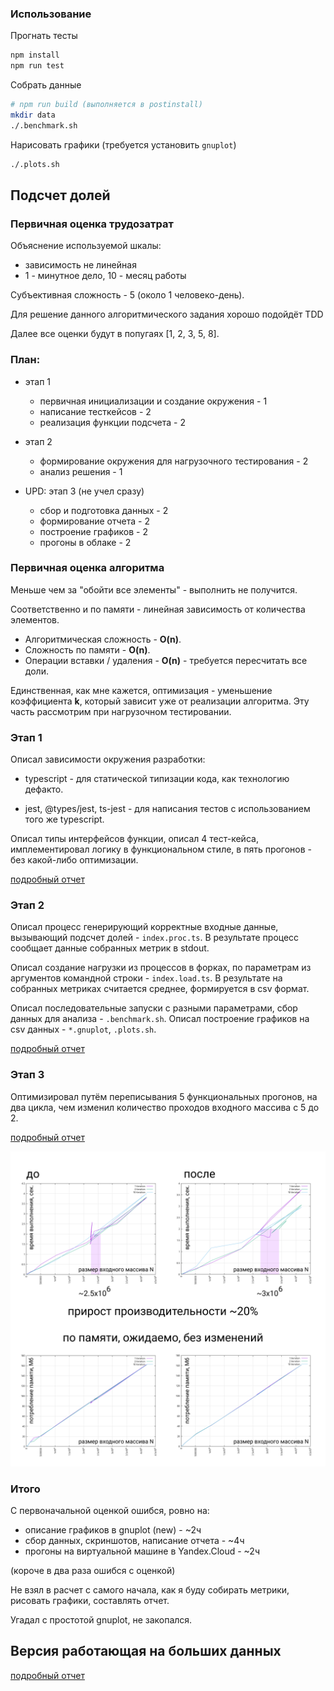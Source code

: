 ### Использование

Прогнать тесты

```sh
npm install
npm run test
```

Собрать данные

```sh
# npm run build (выполняется в postinstall)
mkdir data
./.benchmark.sh
```
Нарисовать графики (требуется установить `gnuplot`)

```sh
./.plots.sh
```

## Подсчет долей

### Первичная оценка трудозатрат

Объяснение используемой шкалы:
- зависимость не линейная
- 1 - минутное дело, 10 - месяц работы 

Субъективная сложность - 5 (около 1 человеко-день).

Для решение данного алгоритмического задания хорошо подойдёт TDD

Далее все оценки будут в попугаях [1, 2, 3, 5, 8].

### План:

- этап 1
  - первичная инициализации и создание окружения - 1
  - написание тесткейсов - 2
  - реализация функции подсчета - 2

- этап 2
  - формирование окружения для нагрузочного тестирования - 2
  - анализ решения - 1
  
- UPD: этап 3 (не учел сразу)
  - сбор и подготовка данных - 2
  - формирование отчета - 2
  - построение графиков - 2
  - прогоны в облаке - 2

### Первичная оценка алгоритма

Меньше чем за "обойти все элементы" - выполнить не получится.

Соответственно и по памяти - линейная зависимость от количества элементов.

- Алгоритмическая сложность - **O(n)**.
- Сложность по памяти - **O(n)**.
- Операции вставки / удаления - **O(n)** - требуется пересчитать все доли.

Единственная, как мне кажется, оптимизация - уменьшение коэффициента **k**, который зависит уже от реализации алгоритма. Эту часть рассмотрим при нагрузочном тестировании.

### Этап 1

Описал зависимости окружения разработки:

  * typescript - для статической типизации кода, как технологию дефакто.

  * jest, @types/jest, ts-jest - для написания тестов с использованием того же typescript.

Описал типы интерфейсов функции, описал 4 тест-кейса, имплементировал логику в функциональном стиле, в пять прогонов - без какой-либо оптимизации.

[подробный отчет](./EPISODE1.md)

### Этап 2

Описал процесс генерирующий корректные входные данные, вызывающий подсчет долей - `index.proc.ts`. 
В результате процесс сообщает данные собранных метрик в stdout.

Описал создание нагрузки из процессов в форках, по параметрам из аргументов командной строки - `index.load.ts`.
В результате на собранных метриках считается среднее, формируется в csv формат.

Описал последовательные запуски с разными параметрами, сбор данных для анализа - `.benchmark.sh`.
Описал построение графиков на csv данных - `*.gnuplot`, `.plots.sh`.

[подробный отчет](./EPISODE2.md)

### Этап 3

Оптимизировал путём переписывания 5 функциональных прогонов, на два цикла, чем изменил количество проходов входного массива с 5 до 2.

[подробный отчет](./EPISODE3.md)

![perf](./screens/e3s3.png)

### Итого

С первоначальной оценкой ошибся, ровно на:
- описание графиков в gnuplot (new) - ~2ч
- сбор данных, скриншотов, написание отчета - ~4ч
- прогоны на виртуальной машине в Yandex.Cloud - ~2ч

(короче в два раза ошибся с оценкой)

Не взял в расчет с самого начала, как я буду собирать метрики, рисовать графики, составлять отчет.

Угадал с простотой gnuplot, не закопался.

## Версия работающая на больших данных

[подробный отчет](./EPISODE4.md)
